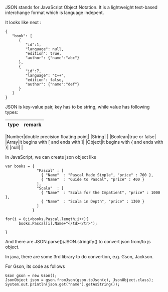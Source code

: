 JSON stands for JavaScript Object Notation.  It is a lightweight text-based interchange format which is language indepent.

It looks like next : 

```
{
   "book": [
      {
         "id":1,
         "language": null,
         "edition": true,
         "author": {"name":"abc"}
      },
      {
         "id":7,
         "language": "C++", 
         "edition": false,
         "author": {"name":"def"}
      }
   ]
}
```

JSON is key-value pair, key has to be string, while value has following types:

|type|remark|
|----|------|

|Number|double precision floating point|
|String|     |
|Boolean|true or false|
|Array|it begins with [ and ends with ]|
|Object|it begins with { and ends with }|
|null|    |

In JavaScript, we can create json object like 

```
var books = {
              "Pascal" : [ 
                { "Name"  : "Pascal Made Simple", "price" : 700 },
                { "Name"  : "Guide to Pascal", "price" : 400 }
              ],  
              "Scala"  : [
                { "Name"  : "Scala for the Impatient", "price" : 1000 }, 
                { "Name"  : "Scala in Depth", "price" : 1300 }
              ]    
            } 
         
for(i = 0;i<books.Pascal.length;i++){
      books.Pascal[i].Name+"</td></tr>");
           
}
```

And there are JSON.parse()/JSON.stringify() to convert json from/to js object.

In java, there are some 3rd library to do convertion, e.g. Gson, Jackson.

For Gson, its code as follows

```
Gson gson = new Gson();
JsonObject json = gson.fromJson(gson.toJson(c), JsonObject.class);
System.out.println(json.get("name").getAsString());
```
